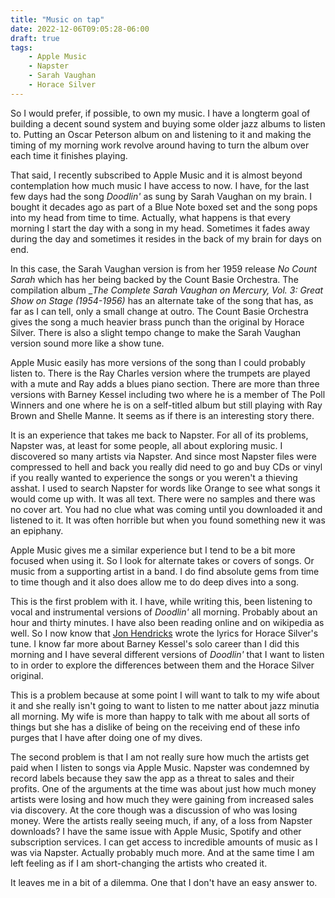 ```yaml
---
title: "Music on tap"
date: 2022-12-06T09:05:28-06:00
draft: true
tags:
    - Apple Music
    - Napster
    - Sarah Vaughan
    - Horace Silver
---
```


So I would prefer, if possible, to own my music. I have a longterm goal of building a decent sound system and buying some older jazz albums to listen to. Putting an Oscar Peterson album on and listening to it and making the timing of my morning work revolve around having to turn the album over each time it finishes playing. 

That said, I recently subscribed to Apple Music and it is almost beyond contemplation how much music I have access to now. I have, for the last few days had the song _Doodlin'_ as sung by Sarah Vaughan on my brain. I bought it decades ago as part of a Blue Note boxed set and the song pops into my head from time to time. Actually, what happens is that every morning I start the day with a song in my head. Sometimes it fades away during the day and sometimes it resides in the back of my brain for days on end. 

In this case, the Sarah Vaughan version is from her 1959 release _No Count Sarah_ which has her being backed by the Count Basie Orchestra. The compilation album __The Complete Sarah Vaughan on Mercury, Vol. 3: Great Show on Stage (1954-1956)_ has an alternate take of the song that has, as far as I can tell, only a small change at outro. The Count Basie Orchestra  gives the song a much heavier brass punch than the original by Horace Silver. There is also a slight tempo change to make the Sarah Vaughan version sound more like a show tune. 

Apple Music easily has more versions of the song than I could probably listen to. There is the Ray Charles version where the trumpets are played with a mute and Ray adds a blues piano section. There are more than three versions with Barney Kessel including two where he is a member of  The Poll Winners and one where he is on a self-titled album but still playing with Ray Brown and Shelle Manne. It seems as if there is an interesting story there. 

It is an experience that takes me back to Napster. For all of its problems, Napster was, at least for some people, all about exploring music. I discovered so many artists via Napster. And since most Napster files were compressed to hell and back you really did need to go and buy CDs or vinyl if you really wanted to experience the songs or you weren't a thieving asshat. I used to search Napster for words like Orange to see what songs it would come up with. It was all text. There were no samples and there was no cover art. You had no clue what was coming until you downloaded it and listened to it. It was often horrible but when you found something new it was an epiphany. 

Apple Music gives me a similar experience but I tend to be a bit more focused when using it. So I look for alternate takes or covers of songs. Or music from a supporting artist in a band. I do find absolute gems from time to time though and it also does allow me to do deep dives into a song.

This is the first problem with it. I have, while writing this, been listening to vocal and instrumental versions of _Doodlin'_ all morning. Probably about an hour and thirty minutes. I have also been reading online and on wikipedia as well. So I now know that [Jon Hendricks](https://en.wikipedia.org/wiki/Jon_Hendricks) wrote the lyrics for Horace Silver's tune. I know far more about Barney Kessel's solo career than I did this morning and I have several different versions of _Doodlin'_ that I want to listen to in order to explore the differences between them and the Horace Silver original. 

This is a problem because at some point I will want to talk to my wife about it and she really isn't going to want to listen to me natter about jazz minutia all morning. My wife is more than happy to talk with me about all sorts of things but she has a dislike of being on the receiving end of these info purges that I have after doing one of my dives.

The second problem is that I am not really sure how much the artists get paid when I listen to songs via Apple Music. Napster was condemned by record labels because they saw the app as a threat to sales and their profits. One of the arguments at the time was about just how much money artists were losing and how much they were gaining from increased sales via discovery. At the core though was a discussion of who was losing money. Were the artists really seeing much, if any, of a loss from Napster downloads? I have the same issue with Apple Music, Spotify and other subscription services. I can get access to incredible amounts of music as I was via Napster. Actually probably much more. And at the same time I am left feeling as if I am short-changing the artists who created it. 

It leaves me in a bit of a dilemma. One that I don't have an easy answer to. 
